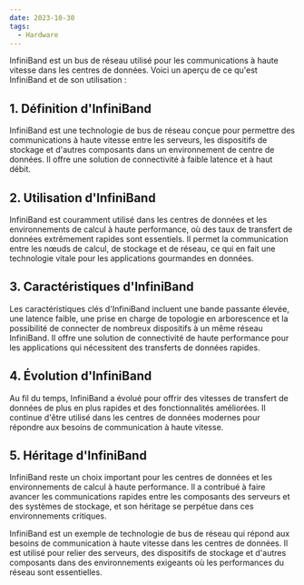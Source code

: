 ```yaml
---
date: 2023-10-30
tags:
  - Hardware
---
```



InfiniBand est un bus de réseau utilisé pour les communications à haute vitesse dans les centres de données. Voici un aperçu de ce qu'est InfiniBand et de son utilisation :

## **1. Définition d'InfiniBand**

InfiniBand est une technologie de bus de réseau conçue pour permettre des communications à haute vitesse entre les serveurs, les dispositifs de stockage et d'autres composants dans un environnement de centre de données. Il offre une solution de connectivité à faible latence et à haut débit.

## **2. Utilisation d'InfiniBand**

InfiniBand est couramment utilisé dans les centres de données et les environnements de calcul à haute performance, où des taux de transfert de données extrêmement rapides sont essentiels. Il permet la communication entre les nœuds de calcul, de stockage et de réseau, ce qui en fait une technologie vitale pour les applications gourmandes en données.

## **3. Caractéristiques d'InfiniBand**

Les caractéristiques clés d'InfiniBand incluent une bande passante élevée, une latence faible, une prise en charge de topologie en arborescence et la possibilité de connecter de nombreux dispositifs à un même réseau InfiniBand. Il offre une solution de connectivité de haute performance pour les applications qui nécessitent des transferts de données rapides.

## **4. Évolution d'InfiniBand**

Au fil du temps, InfiniBand a évolué pour offrir des vitesses de transfert de données de plus en plus rapides et des fonctionnalités améliorées. Il continue d'être utilisé dans les centres de données modernes pour répondre aux besoins de communication à haute vitesse.

## **5. Héritage d'InfiniBand**

InfiniBand reste un choix important pour les centres de données et les environnements de calcul à haute performance. Il a contribué à faire avancer les communications rapides entre les composants des serveurs et des systèmes de stockage, et son héritage se perpétue dans ces environnements critiques.

InfiniBand est un exemple de technologie de bus de réseau qui répond aux besoins de communication à haute vitesse dans les centres de données. Il est utilisé pour relier des serveurs, des dispositifs de stockage et d'autres composants dans des environnements exigeants où les performances du réseau sont essentielles.
